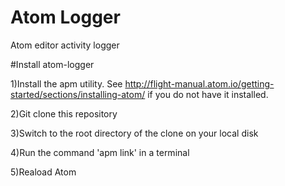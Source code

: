 # Atom Logger
Atom editor activity logger

#Install atom-logger

1)Install the apm utility. See http://flight-manual.atom.io/getting-started/sections/installing-atom/ if you do not have it installed.

2)Git clone this repository

3)Switch to the root directory of the clone on your local disk

4)Run the command 'apm link' in a terminal

5)Reaload Atom
